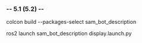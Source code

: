 ### -- 5.1 (5.2) --

colcon build --packages-select sam_bot_description

ros2 launch sam_bot_description display.launch.py


